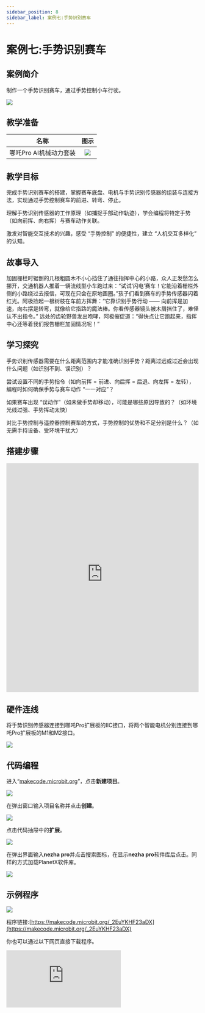 ```yaml
---
sidebar_position: 8
sidebar_label: 案例七:手势识别赛车
---
```


# 案例七:手势识别赛车

## 案例简介

制作一个手势识别赛车，通过手势控制小车行驶。

![](https://wiki-media-ef.oss-cn-hongkong.aliyuncs.com/i18n/en/docusaurus-plugin-content-docs/current/microbit/building-blocks/nezha-pro-ai-mechanical-power-kit/images/nezha-pro-ai-mechanical-power-kit-case-07-01.png)

## 教学准备

|     名称     |            图示            |
| :----------: | :--------------------------: |
|   哪吒Pro AI机械动力套装   |   ![](https://wiki-media-ef.oss-cn-hongkong.aliyuncs.com/docs/microbit/building-blocks/nezha-pro-ai-mechanical-power-kit/images/nezha-pro-ai-mechanical-power-kit-01.png)  |

## 教学目标

完成手势识别赛车的搭建，掌握赛车底盘、电机与手势识别传感器的组装与连接方法，实现通过手势控制赛车的前进、转弯、停止。

理解手势识别传感器的工作原理（如捕捉手部动作轨迹），学会编程将特定手势（如向前挥、向右挥）与赛车动作关联。

激发对智能交互技术的兴趣，感受 “手势控制” 的便捷性，建立 “人机交互多样化” 的认知。

## 故事导入

加固栅栏时锯倒的几根粗圆木不小心挡住了通往指挥中心的小路，众人正发愁怎么挪开，交通机器人推着一辆流线型小车跑过来：“试试‘闪电’赛车！它能沿着栅栏外侧的小路绕过去报信，可现在只会在原地画圈。”​
孩子们看到赛车的手势传感器闪着红光。阿极捡起一根树枝在车前方挥舞：“它靠识别手势行动 —— 向前挥是加速，向右摆是转弯，就像给它指路的魔法棒。你看传感器镜头被木屑挡住了，难怪认不出指令。” 远处的齿轮野兽发出咆哮，阿极催促道：“得快点让它跑起来，指挥中心还等着我们报告栅栏加固情况呢！”

## 学习探究

手势识别传感器需要在什么距离范围内才能准确识别手势？距离过远或过近会出现什么问题（如识别不到、误识别）？

尝试设置不同的手势指令（如向前挥 = 前进、向后挥 = 后退、向左挥 = 左转），编程时如何确保手势与赛车动作 “一一对应”？

如果赛车出现 “误动作”（如未做手势却移动），可能是哪些原因导致的？（如环境光线过强、手势挥动太快）

对比手势控制与遥控器控制赛车的方式，手势控制的优势和不足分别是什么？（如无需手持设备、受环境干扰大）

## 搭建步骤

<embed src="https://wiki-media-ef.oss-cn-hongkong.aliyuncs.com/i18n/en/docusaurus-plugin-content-docs/current/microbit/building-blocks/nezha-pro-ai-mechanical-power-kit/files/nezha-pro-ai-mechanical-power-kit-case-07.pdf" type="application/pdf" width="100%" height="600px" />

## 硬件连线

将手势识别传感器连接到哪吒Pro扩展板的IIC接口，将两个智能电机分别连接到哪吒Pro扩展板的M1和M2接口。

![](https://wiki-media-ef.oss-cn-hongkong.aliyuncs.com/i18n/en/docusaurus-plugin-content-docs/current/microbit/building-blocks/nezha-pro-ai-mechanical-power-kit/images/nezha-pro-ai-mechanical-power-kit-case-07-02.png)

## 代码编程

进入“[makecode.microbit.org](https://makecode.microbit.org)”，点击**新建项目**。

![](https://wiki-media-ef.oss-cn-hongkong.aliyuncs.com/docs/microbit/building-blocks/microbit-space-science-kit/images/microbit-space-science-kit-case01-07.png)

在弹出窗口输入项目名称并点击**创建**。

![](https://wiki-media-ef.oss-cn-hongkong.aliyuncs.com/docs/microbit/building-blocks/microbit-space-science-kit/images/microbit-space-science-kit-case01-11.png)

点击代码抽屉中的**扩展**。

![](https://wiki-media-ef.oss-cn-hongkong.aliyuncs.com/docs/microbit/building-blocks/microbit-space-science-kit/images/microbit-space-science-kit-case01-09.png)

在弹出界面输入**nezha pro**并点击搜索图标，在显示**nezha pro**软件库后点击。同样的方式加载PlanetX软件库。

![](https://wiki-media-ef.oss-cn-hongkong.aliyuncs.com/docs/microbit/building-blocks/microbit-space-science-kit/images/microbit-space-science-kit-case01-10.png)

## 示例程序

![](https://wiki-media-ef.oss-cn-hongkong.aliyuncs.com/i18n/en/docusaurus-plugin-content-docs/current/microbit/building-blocks/nezha-pro-ai-mechanical-power-kit/images/nezha-pro-ai-mechanical-power-kit-case-07-03.png)

程序链接:[https://makecode.microbit.org/_2EuYKHF23aDX](https://makecode.microbit.org/_2EuYKHF23aDX)

你也可以通过以下网页直接下载程序。

<div
    style={{
        position: 'relative',
        paddingBottom: '60%',
        overflow: 'hidden',
    }}
>
    <iframe
        src="https://makecode.microbit.org/_2EuYKHF23aDX"
        frameborder="0"
        sandbox="allow-popups allow-forms allow-scripts allow-same-origin"
        style={{
            position: 'absolute',
            width: '100%',
            height: '100%',
        }}
    />
</div>

## 下载程序

使用 USB 线连接 PC 和 micro:bit V2。

![](https://wiki-media-ef.oss-cn-hongkong.aliyuncs.com/docs/microbit/building-blocks/microbit-space-science-kit/images/microbit-space-science-kit-manual03.gif)

连接成功后，电脑上会识别出一个名为 MICROBIT 的盘符。

![](https://wiki-media-ef.oss-cn-hongkong.aliyuncs.com/docs/microbit/building-blocks/microbit-space-science-kit/images/microbit-space-science-kit-manual06.png)

点击左下角的![](https://wiki-media-ef.oss-cn-hongkong.aliyuncs.com/docs/microbit/building-blocks/microbit-space-science-kit/images/microbit-space-science-kit-manual07.png)，选择**Connect Device**。

![](https://wiki-media-ef.oss-cn-hongkong.aliyuncs.com/docs/microbit/building-blocks/microbit-space-science-kit/images/microbit-space-science-kit-manual11.png)

点击![](https://wiki-media-ef.oss-cn-hongkong.aliyuncs.com/docs/microbit/building-blocks/microbit-space-science-kit/images/microbit-space-science-kit-manual08.png)。

![](https://wiki-media-ef.oss-cn-hongkong.aliyuncs.com/docs/microbit/building-blocks/microbit-space-science-kit/images/microbit-space-science-kit-manual12.png)

点击![](https://wiki-media-ef.oss-cn-hongkong.aliyuncs.com/docs/microbit/building-blocks/microbit-space-science-kit/images/microbit-space-science-kit-manual09.png)。

![](https://wiki-media-ef.oss-cn-hongkong.aliyuncs.com/docs/microbit/building-blocks/microbit-space-science-kit/images/microbit-space-science-kit-manual13.png)

在弹出窗口选择 **BBC micro:bit CMSIS-DAP**，然后选择**连接**，至此，我们的 micro:bit 就已经连接成功。

![](https://wiki-media-ef.oss-cn-hongkong.aliyuncs.com/docs/microbit/building-blocks/microbit-space-science-kit/images/microbit-space-science-kit-manual14.png)

点击**下载程序**

![](https://wiki-media-ef.oss-cn-hongkong.aliyuncs.com/docs/microbit/building-blocks/microbit-space-science-kit/images/microbit-space-science-kit-manual10.png)


## 案例演示

开启电源后，手势识别赛车根据手势指令开始行驶。

![](https://wiki-media-ef.oss-cn-hongkong.aliyuncs.com/i18n/en/docusaurus-plugin-content-docs/current/microbit/building-blocks/nezha-pro-ai-mechanical-power-kit/images/nezha-pro-ai-mechanical-power-kit-case-07.gif)


## 扩展知识

1. 手势识别的技术类型：常用红外手势传感器（通过红外光反射检测手部动作），此外还有视觉手势传感器（通过摄像头捕捉图像识别），广泛用于手机解锁、VR 游戏、智能家电控制等领域。
2. 智能赛车的发展：现代智能赛车不仅支持手势控制，还能通过 AI 算法实现自主避障、循迹行驶（如跟随黑线），甚至通过手机 APP 实现更复杂的控制（如自定义手势）。
3. 人机交互的未来趋势：除了手势，语音、眼神、脑电波等都可能成为人机交互的方式，比如未来的汽车可能通过手势控制空调、音响，让操作更安全便捷。
